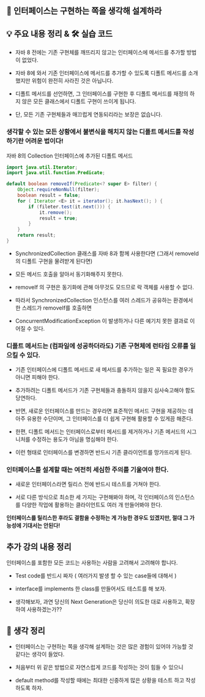 ## 📖 인터페이스는 구현하는 쪽을 생각해 설계하라


## 💡 주요 내용 정리 & 🛠️ 실습 코드

- 자바 8 전에는 기존 구현체를 깨뜨리지 않고는 인터페이스에 메서드를 추가할 방법이 없었다.

- 자바 8에 와서 기존 인터페이스에 메서드를 추가할 수 있도록 디폴트 메서드를 소개했지만 위험이 완전히 사라진 것은 아닙니다.

- 디폴트 메서드를 선언하면, 그 인터페이스를 구현한 후 디폴트 메서드를 재정의 하지 않은 모든 클래스에서 디폴트 구현이 쓰이게 됩니다.

- 단, 모든 기존 구현체들과 매끄럽게 연동되리라는 보장은 없습니다.


### 생각할 수 있는 모든 상황에서 불변식을 해치지 않는 디폴트 메서드를 작성하기란 어려운 법이다!

자바 8의 Collection 인터페이스에 추가된 디폴트 메서드

```java
import java.util.Iterator;
import java.util.function.Predicate;

default boolean removeIf(Predicate<? super E> filter) {
    Object.requireNonNull(filter);
    boolean result = false;
    for ( Iterator <E> it = iterator(); it.hasNext(); ) {
        if (fileter.test(it.next())) {
            it.remove();
            result = true;
        }
    }
    return result;
}
```
- SynchronizedCollection 클래스를 자바 8과 함께 사용한다면 (그래서 removeId의 디폴트 구현을 물려받게 된다면)

- 모든 메서드 호출을 알아서 동기화해주지 못한다.

- removeIf 의 구현은 동기화에 관해 아무것도 모드므로 락 객체를 사용할 수 없다.

- 따라서 SynchronizedCollection 인스턴스를 여러 스레드가 공유하는 환경에서 한 스레드가 removeIf를 호출하면

- ConcurrentModificationException 이 발생하거나 다른 예기치 못한 결과로 이어질 수 있다.


### 디폴트 메서드는 (컴파일에 성공하더라도) 기존 구현체에 런타임 오류를 일으킬 수 있다.

- 기존 인터페이스에 디폴트 메서드로 새 메서드를 추가하는 일은 꼭 필요한 경우가 아니면 피해야 한다.

- 추가하려는 디폴트 메서드가 기존 구현체들과 충돌하지 않을지 심사숙고해야 함도 당연하다.

- 반면, 새로운 인터페이스를 만드는 경우라면 표준적인 메서드 구현을 제공하는 데 아주 유용한 수단이며, 그 인터페이스를 더 쉽게 구현해 활용할 수 있게끔 해준다.

- 한편, 디폴트 메서드는 인터페이스로부터 메서드를 제거하거나 기존 메서드의 시그니처를 수정하는 용도가 아님을 명심해야 한다.

- 이런 형태로 인터페이스를 변경하면 반드시 기존 클라이언트를 망가뜨리게 된다.


### 인터페이스를 설계할 때는 여전히 세심한 주의를 기울여야 한다.

- 새로운 인터페이스라면 릴리스 전에 반드시 테스트를 거쳐야 한다.

- 서로 다른 방식으로 최소한 세 가지는 구현해봐야 하며, 각 인터페이스의 인스턴스를 다양한 작업에 활용하는 클라이언트도 여러 개 만들어봐야 한다.

**인터페이스를 릴리스한 후라도 결함을 수정하는 게 가능한 경우도 있겠지만, 절대 그 가능성에 기대서는 안된다!**


## 추가 강의 내용 정리

인터페이스를 포함한 모든 코드는 사용하는 사람을 고려해서 고려해야 합니다.

- Test code를 반드시 짜자 ( 여러가지 발생 할 수 있는 case들에 대해서 )

- interface를 implements 한 class를 만들어서도 테스트를 해 보자.

- 생각해보자, 과연 당신의 Next Generation은 당신이 의도한 대로 사용하고, 확장하여 사용하겠는가??



## 🤔 생각 정리

- 인터페이스는 구현하는 쪽을 생각해 설계하는 것은 많은 경험이 있어야 가능할 것 같다는 생각이 들었다.

- 처음부터 위 같은 방법으로 자연스럽게 코드를 작성하는 것이 힘들 수 있으니

- default method를 작성할 때에는 최대한 신중하게 많은 상황을 테스트 하고 작성하도록 하자.

